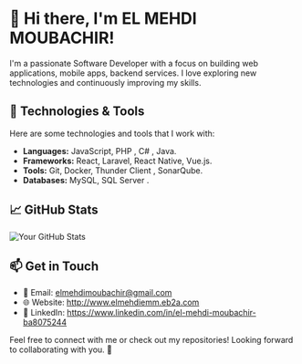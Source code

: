 # 👋 Hi there, I'm EL MEHDI MOUBACHIR!

I'm a passionate Software Developer with a focus on building  web applications, mobile apps, backend services. I love exploring new technologies and continuously improving my skills.


## 🔧 Technologies & Tools

Here are some technologies and tools that I work with:

- **Languages:** JavaScript, PHP , C# , Java.
- **Frameworks:** React, Laravel, React Native, Vue.js.
- **Tools:** Git, Docker, Thunder Client , SonarQube.
- **Databases:** MySQL, SQL Server .

## 📈 GitHub Stats

![Your GitHub Stats](https://github-readme-stats.vercel.app/api?username=elmehdimoubachir&show_icons=true&theme=radical&count_private=true&hide_border=true)


## 📫 Get in Touch

- 📧 Email: elmehdimoubachir@gmail.com
- 🌐 Website: http://www.elmehdiemm.eb2a.com
- 💼 LinkedIn: https://www.linkedin.com/in/el-mehdi-moubachir-ba8075244

Feel free to connect with me or check out my repositories! Looking forward to collaborating with you. 🚀

